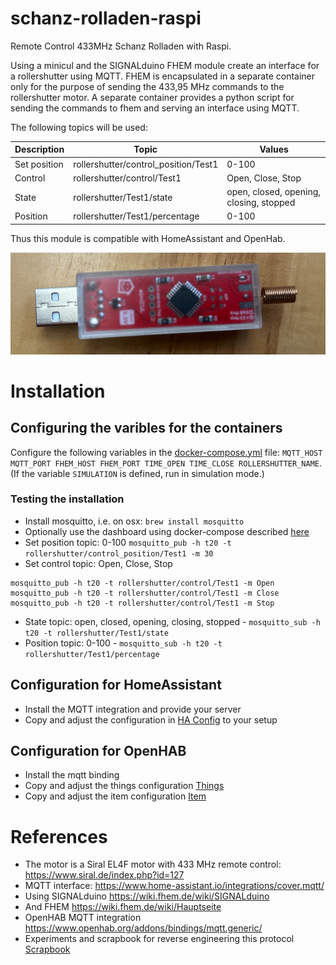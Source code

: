 # schanz-rolladen-raspi
Remote Control 433MHz Schanz Rolladen with Raspi.

Using a minicul and the SIGNALduino FHEM module create an interface for a rollershutter using MQTT. 
FHEM is encapsulated in a separate container only for the purpose of sending the 433,95 MHz commands
to the rollershutter motor. A separate container provides a python script for sending the commands to fhem
and serving an interface using MQTT.

The following topics will be used:

| Description   | Topic                                | Values         |
| ------------- | ------------------------------------ | -------------- |
| Set position  | rollershutter/control_position/Test1 | 0-100          |
| Control       | rollershutter/control/Test1          | Open, Close, Stop |
| State         | rollershutter/Test1/state            | open, closed, opening, closing, stopped |
| Position      | rollershutter/Test1/percentage       | 0-100 |

Thus this module is compatible with HomeAssistant and OpenHab.

![minicul](doc/img/minicul.png)

# Installation

## Configuring the varibles for the containers
Configure the following variables in the [docker-compose.yml](doc/docker-compose.yml) file: 
`MQTT_HOST MQTT_PORT FHEM_HOST FHEM_PORT TIME_OPEN TIME_CLOSE ROLLERSHUTTER_NAME`.
(If the variable `SIMULATION` is defined, run in simulation mode.)

### Testing the installation
+ Install mosquitto, i.e. on osx: `brew install mosquitto` 
+ Optionally use the dashboard using docker-compose described [here](doc/mqtt/docker-compose.yml)
+ Set position topic: 0-100 `mosquitto_pub -h t20 -t rollershutter/control_position/Test1 -m 30`
+ Set control topic: Open, Close, Stop
```
mosquitto_pub -h t20 -t rollershutter/control/Test1 -m Open
mosquitto_pub -h t20 -t rollershutter/control/Test1 -m Close
mosquitto_pub -h t20 -t rollershutter/control/Test1 -m Stop
```
+ State topic: open, closed, opening, closing, stopped - `mosquitto_sub -h t20 -t rollershutter/Test1/state`
+ Position topic: 0-100 - `mosquitto_sub -h t20 -t rollershutter/Test1/percentage`

## Configuration for HomeAssistant
+ Install the MQTT integration and provide your server
+ Copy and adjust the configuration in [HA Config](doc/homeassistant-config.yaml) to your setup

## Configuration for OpenHAB
+ Install the mqtt binding
+ Copy and adjust the things configuration [Things](doc/openhab.things)
+ Copy and adjust the item configuration [Item](doc/openhab.items)


# References
- The motor is a Siral EL4F motor with 433 MHz remote control: https://www.siral.de/index.php?id=127
- MQTT interface: https://www.home-assistant.io/integrations/cover.mqtt/
- Using SIGNALduino https://wiki.fhem.de/wiki/SIGNALduino
- And FHEM https://wiki.fhem.de/wiki/Hauptseite
- OpenHAB MQTT integration https://www.openhab.org/addons/bindings/mqtt.generic/
- Experiments and scrapbook for reverse engineering this protocol [Scrapbook](doc/experiments/README.md)
